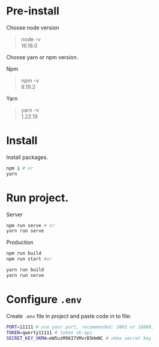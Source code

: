 # Pre-install
Choose node version
> node -v <br/>
> 16.18.0 <br/>

Choose yarn or npm  version.

Npm
> npm -v <br/>
> 8.19.2 <br/>

Yarn
> yarn -v <br/>
> 1.22.19 <br/>

# Install
Install packages.
```bash
npm i # or
yarn
```
# Run project.
Server
```bash
npm run serve # or
yarn run serve
```
Production
```bash
npm run build
npm run start #or

yarn run build
yarn run serve
```

# Configure ```.env```
Create ```.env``` file in project and paste code in to file:
```bash
PORT=11111 # use your port, recommended: 3001 or 16888.
TOKEN=qwerty11111 # token vk-api
SECRET_KEY_VKMA=eW5uzM9637VMvrB5HmNC # vkma secret key
```
